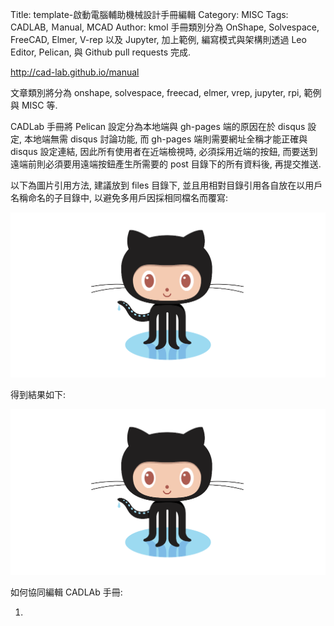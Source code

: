 Title: template-啟動電腦輔助機械設計手冊編輯
Category: MISC
Tags: CADLAB, Ｍanual, MCAD
Author: kmol
手冊類別分為 OnShape, Solvespace, FreeCAD, Elmer, V-rep 以及 Jupyter, 加上範例, 編寫模式與架構則透過 Leo Editor, Pelican,  與 Github pull requests 完成.

<!-- PELICAN_END_SUMMARY -->

<a href="http://cad-lab.github.io/manual">http://cad-lab.github.io/manual</a>

文章類別將分為 onshape, solvespace, freecad, elmer, vrep, jupyter, rpi, 範例與 MISC 等.

CADLab 手冊將 Pelican 設定分為本地端與 gh-pages 端的原因在於 disqus 設定, 本地端無需 disqus 討論功能, 而 gh-pages 端則需要網址全稱才能正確與 disqus 設定連結, 因此所有使用者在近端檢視時, 必須採用近端的按鈕, 而要送到遠端前則必須要用遠端按鈕產生所需要的 post 目錄下的所有資料後, 再提交推送.

以下為圖片引用方法, 建議放到 files 目錄下, 並且用相對目錄引用各自放在以用戶名稱命名的子目錄中, 以避免多用戶因採相同檔名而覆寫:

<pre class="brush: python;">
<img src="./../files/user1/github.png" />
</pre>

得到結果如下:

<img src="./../files/user1/github.png" />

如何協同編輯 CADLAb 手冊:

1. 
